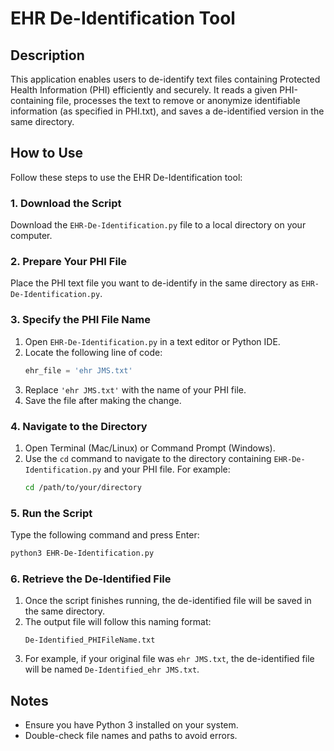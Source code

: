 # EHR De-Identification Tool

## Description
This application enables users to de-identify text files containing Protected Health Information (PHI) efficiently and securely. It reads a given PHI-containing file, processes the text to remove or anonymize identifiable information (as specified in PHI.txt), and saves a de-identified version in the same directory.

## How to Use

Follow these steps to use the EHR De-Identification tool:

### 1. Download the Script
Download the `EHR-De-Identification.py` file to a local directory on your computer.

### 2. Prepare Your PHI File
Place the PHI text file you want to de-identify in the same directory as `EHR-De-Identification.py`.

### 3. Specify the PHI File Name
1. Open `EHR-De-Identification.py` in a text editor or Python IDE.
2. Locate the following line of code:
   ```python
   ehr_file = 'ehr JMS.txt'
   ```
3. Replace `'ehr JMS.txt'` with the name of your PHI file.
4. Save the file after making the change.

### 4. Navigate to the Directory
1. Open Terminal (Mac/Linux) or Command Prompt (Windows).
2. Use the `cd` command to navigate to the directory containing `EHR-De-Identification.py` and your PHI file. For example:
   ```sh
   cd /path/to/your/directory
   ```

### 5. Run the Script
Type the following command and press Enter:
```sh
python3 EHR-De-Identification.py
```

### 6. Retrieve the De-Identified File
1. Once the script finishes running, the de-identified file will be saved in the same directory.
2. The output file will follow this naming format:
   ```
   De-Identified_PHIFileName.txt
   ```
3. For example, if your original file was `ehr JMS.txt`, the de-identified file will be named `De-Identified_ehr JMS.txt`.

## Notes
- Ensure you have Python 3 installed on your system.
- Double-check file names and paths to avoid errors.


